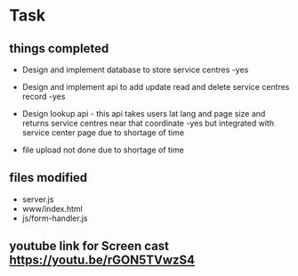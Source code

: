 # Task 
##  things completed
* Design and implement database to store service centres -yes
* Design and implement api to add update read and delete service centres record -yes
* Design lookup api - this api takes users lat lang and page size and returns service centres near that coordinate -yes but integrated with service center page due to shortage of time

* file upload not done due to shortage of time


## files modified
* server.js
* www/index.html
* js/form-handler.js


## youtube link for Screen cast https://youtu.be/rGON5TVwzS4



